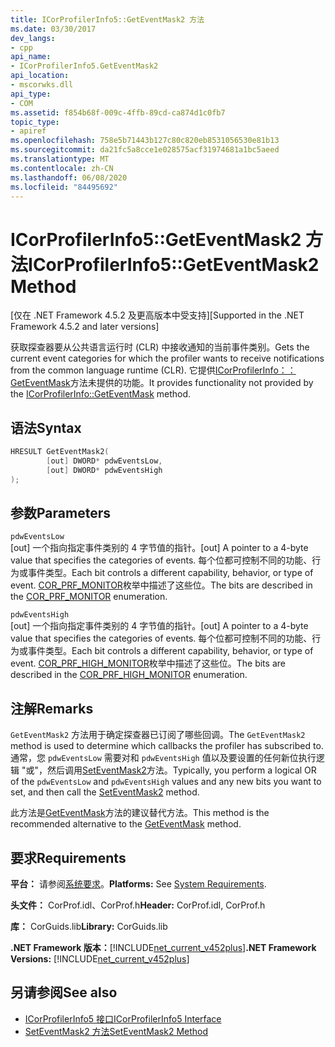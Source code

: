 ```yaml
---
title: ICorProfilerInfo5::GetEventMask2 方法
ms.date: 03/30/2017
dev_langs:
- cpp
api_name:
- ICorProfilerInfo5.GetEventMask2
api_location:
- mscorwks.dll
api_type:
- COM
ms.assetid: f854b68f-009c-4ffb-89cd-ca874d1c0fb7
topic_type:
- apiref
ms.openlocfilehash: 758e5b71443b127c80c820eb8531056530e81b13
ms.sourcegitcommit: da21fc5a8cce1e028575acf31974681a1bc5aeed
ms.translationtype: MT
ms.contentlocale: zh-CN
ms.lasthandoff: 06/08/2020
ms.locfileid: "84495692"
---
```

# <a name="icorprofilerinfo5geteventmask2-method"></a><span data-ttu-id="6a942-102">ICorProfilerInfo5::GetEventMask2 方法</span><span class="sxs-lookup"><span data-stu-id="6a942-102">ICorProfilerInfo5::GetEventMask2 Method</span></span>
<span data-ttu-id="6a942-103">[仅在 .NET Framework 4.5.2 及更高版本中受支持]</span><span class="sxs-lookup"><span data-stu-id="6a942-103">[Supported in the .NET Framework 4.5.2 and later versions]</span></span>  
  
 <span data-ttu-id="6a942-104">获取探查器要从公共语言运行时 (CLR) 中接收通知的当前事件类别。</span><span class="sxs-lookup"><span data-stu-id="6a942-104">Gets the current event categories for which the profiler wants to receive notifications from the common language runtime (CLR).</span></span>  <span data-ttu-id="6a942-105">它提供[ICorProfilerInfo：： GetEventMask](icorprofilerinfo-geteventmask-method.md)方法未提供的功能。</span><span class="sxs-lookup"><span data-stu-id="6a942-105">It provides functionality not provided by the [ICorProfilerInfo::GetEventMask](icorprofilerinfo-geteventmask-method.md) method.</span></span>  
  
## <a name="syntax"></a><span data-ttu-id="6a942-106">语法</span><span class="sxs-lookup"><span data-stu-id="6a942-106">Syntax</span></span>  
  
```cpp
HRESULT GetEventMask2(  
        [out] DWORD* pdwEventsLow,  
        [out] DWORD* pdwEventsHigh  
);  
```  
  
## <a name="parameters"></a><span data-ttu-id="6a942-107">参数</span><span class="sxs-lookup"><span data-stu-id="6a942-107">Parameters</span></span>  
 `pdwEventsLow`  
 <span data-ttu-id="6a942-108">[out] 一个指向指定事件类别的 4 字节值的指针。</span><span class="sxs-lookup"><span data-stu-id="6a942-108">[out] A pointer to a 4-byte value that specifies the categories of events.</span></span> <span data-ttu-id="6a942-109">每个位都可控制不同的功能、行为或事件类型。</span><span class="sxs-lookup"><span data-stu-id="6a942-109">Each bit controls a different capability, behavior, or type of event.</span></span> <span data-ttu-id="6a942-110">[COR_PRF_MONITOR](cor-prf-monitor-enumeration.md)枚举中描述了这些位。</span><span class="sxs-lookup"><span data-stu-id="6a942-110">The bits are described in the [COR_PRF_MONITOR](cor-prf-monitor-enumeration.md) enumeration.</span></span>  
  
 `pdwEventsHigh`  
 <span data-ttu-id="6a942-111">[out] 一个指向指定事件类别的 4 字节值的指针。</span><span class="sxs-lookup"><span data-stu-id="6a942-111">[out] A pointer to a 4-byte value that specifies the categories of events.</span></span>  <span data-ttu-id="6a942-112">每个位都可控制不同的功能、行为或事件类型。</span><span class="sxs-lookup"><span data-stu-id="6a942-112">Each bit controls a different capability, behavior, or type of event.</span></span> <span data-ttu-id="6a942-113">[COR_PRF_HIGH_MONITOR](cor-prf-high-monitor-enumeration.md)枚举中描述了这些位。</span><span class="sxs-lookup"><span data-stu-id="6a942-113">The bits are described in the [COR_PRF_HIGH_MONITOR](cor-prf-high-monitor-enumeration.md) enumeration.</span></span>  
  
## <a name="remarks"></a><span data-ttu-id="6a942-114">注解</span><span class="sxs-lookup"><span data-stu-id="6a942-114">Remarks</span></span>  
 <span data-ttu-id="6a942-115">`GetEventMask2` 方法用于确定探查器已订阅了哪些回调。</span><span class="sxs-lookup"><span data-stu-id="6a942-115">The `GetEventMask2` method is used to determine which callbacks the profiler has subscribed to.</span></span> <span data-ttu-id="6a942-116">通常，您 `pdwEventsLow` 需要对和 `pdwEventsHigh` 值以及要设置的任何新位执行逻辑 "或"，然后调用[SetEventMask2](icorprofilerinfo5-seteventmask2-method.md)方法。</span><span class="sxs-lookup"><span data-stu-id="6a942-116">Typically, you perform a logical OR of the `pdwEventsLow` and `pdwEventsHigh` values and any new bits you want to set, and then call the [SetEventMask2](icorprofilerinfo5-seteventmask2-method.md) method.</span></span>  
  
 <span data-ttu-id="6a942-117">此方法是[GetEventMask](icorprofilerinfo-geteventmask-method.md)方法的建议替代方法。</span><span class="sxs-lookup"><span data-stu-id="6a942-117">This method is the recommended alternative to the [GetEventMask](icorprofilerinfo-geteventmask-method.md) method.</span></span>  
  
## <a name="requirements"></a><span data-ttu-id="6a942-118">要求</span><span class="sxs-lookup"><span data-stu-id="6a942-118">Requirements</span></span>  
 <span data-ttu-id="6a942-119">**平台：** 请参阅[系统要求](../../get-started/system-requirements.md)。</span><span class="sxs-lookup"><span data-stu-id="6a942-119">**Platforms:** See [System Requirements](../../get-started/system-requirements.md).</span></span>  
  
 <span data-ttu-id="6a942-120">**头文件：** CorProf.idl、CorProf.h</span><span class="sxs-lookup"><span data-stu-id="6a942-120">**Header:** CorProf.idl, CorProf.h</span></span>  
  
 <span data-ttu-id="6a942-121">**库：** CorGuids.lib</span><span class="sxs-lookup"><span data-stu-id="6a942-121">**Library:** CorGuids.lib</span></span>  
  
 <span data-ttu-id="6a942-122">**.NET Framework 版本：**[!INCLUDE[net_current_v452plus](../../../../includes/net-current-v452plus-md.md)]</span><span class="sxs-lookup"><span data-stu-id="6a942-122">**.NET Framework Versions:** [!INCLUDE[net_current_v452plus](../../../../includes/net-current-v452plus-md.md)]</span></span>  
  
## <a name="see-also"></a><span data-ttu-id="6a942-123">另请参阅</span><span class="sxs-lookup"><span data-stu-id="6a942-123">See also</span></span>

- [<span data-ttu-id="6a942-124">ICorProfilerInfo5 接口</span><span class="sxs-lookup"><span data-stu-id="6a942-124">ICorProfilerInfo5 Interface</span></span>](icorprofilerinfo5-interface.md)
- [<span data-ttu-id="6a942-125">SetEventMask2 方法</span><span class="sxs-lookup"><span data-stu-id="6a942-125">SetEventMask2 Method</span></span>](icorprofilerinfo5-seteventmask2-method.md)
